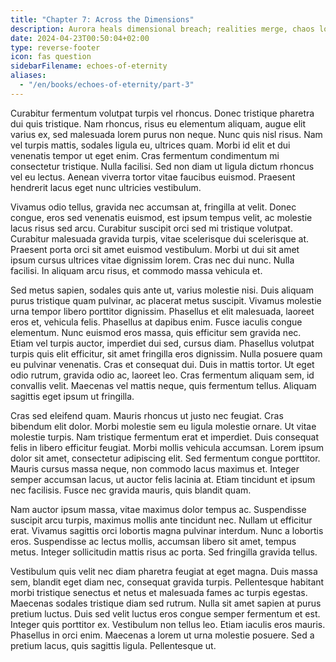 ```yaml
---
title: "Chapter 7: Across the Dimensions"
description: Aurora heals dimensional breach; realities merge, chaos looms.
date: 2024-04-23T00:50:04+02:00
type: reverse-footer
icon: fas question
sidebarFilename: echoes-of-eternity
aliases:
  - "/en/books/echoes-of-eternity/part-3"
---
```

Curabitur fermentum volutpat turpis vel rhoncus. Donec tristique pharetra dui quis tristique. Nam rhoncus, risus eu elementum aliquam, augue elit varius ex, sed malesuada lorem purus non neque. Nunc quis nisl risus. Nam vel turpis mattis, sodales ligula eu, ultrices quam. Morbi id elit et dui venenatis tempor ut eget enim. Cras fermentum condimentum mi consectetur tristique. Nulla facilisi. Sed non diam ut ligula dictum rhoncus vel eu lectus. Aenean viverra tortor vitae faucibus euismod. Praesent hendrerit lacus eget nunc ultricies vestibulum.

Vivamus odio tellus, gravida nec accumsan at, fringilla at velit. Donec congue, eros sed venenatis euismod, est ipsum tempus velit, ac molestie lacus risus sed arcu. Curabitur suscipit orci sed mi tristique volutpat. Curabitur malesuada gravida turpis, vitae scelerisque dui scelerisque at. Praesent porta orci sit amet euismod vestibulum. Morbi ut dui sit amet ipsum cursus ultrices vitae dignissim lorem. Cras nec dui nunc. Nulla facilisi. In aliquam arcu risus, et commodo massa vehicula et.

Sed metus sapien, sodales quis ante ut, varius molestie nisi. Duis aliquam purus tristique quam pulvinar, ac placerat metus suscipit. Vivamus molestie urna tempor libero porttitor dignissim. Phasellus et elit malesuada, laoreet eros et, vehicula felis. Phasellus at dapibus enim. Fusce iaculis congue elementum. Nunc euismod eros massa, quis efficitur sem gravida nec. Etiam vel turpis auctor, imperdiet dui sed, cursus diam. Phasellus volutpat turpis quis elit efficitur, sit amet fringilla eros dignissim. Nulla posuere quam eu pulvinar venenatis. Cras et consequat dui. Duis in mattis tortor. Ut eget odio rutrum, gravida odio ac, laoreet leo. Cras fermentum aliquam sem, id convallis velit. Maecenas vel mattis neque, quis fermentum tellus. Aliquam sagittis eget ipsum ut fringilla.

Cras sed eleifend quam. Mauris rhoncus ut justo nec feugiat. Cras bibendum elit dolor. Morbi molestie sem eu ligula molestie ornare. Ut vitae molestie turpis. Nam tristique fermentum erat et imperdiet. Duis consequat felis in libero efficitur feugiat. Morbi mollis vehicula accumsan. Lorem ipsum dolor sit amet, consectetur adipiscing elit. Sed fermentum congue porttitor. Mauris cursus massa neque, non commodo lacus maximus et. Integer semper accumsan lacus, ut auctor felis lacinia at. Etiam tincidunt et ipsum nec facilisis. Fusce nec gravida mauris, quis blandit quam.

Nam auctor ipsum massa, vitae maximus dolor tempus ac. Suspendisse suscipit arcu turpis, maximus mollis ante tincidunt nec. Nullam ut efficitur erat. Vivamus sagittis orci lobortis magna pulvinar interdum. Nunc a lobortis eros. Suspendisse ac lectus mollis, accumsan libero sit amet, tempus metus. Integer sollicitudin mattis risus ac porta. Sed fringilla gravida tellus.

Vestibulum quis velit nec diam pharetra feugiat at eget magna. Duis massa sem, blandit eget diam nec, consequat gravida turpis. Pellentesque habitant morbi tristique senectus et netus et malesuada fames ac turpis egestas. Maecenas sodales tristique diam sed rutrum. Nulla sit amet sapien at purus pretium luctus. Duis sed velit luctus eros congue semper fermentum et est. Integer quis porttitor ex. Vestibulum non tellus leo. Etiam iaculis eros mauris. Phasellus in orci enim. Maecenas a lorem ut urna molestie posuere. Sed a pretium lacus, quis sagittis ligula. Pellentesque ut.